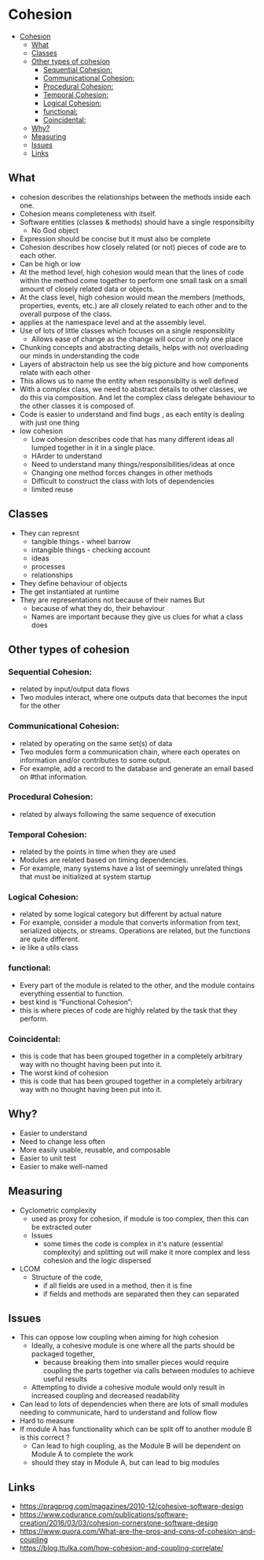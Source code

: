 # Cohesion

<!-- TOC depthFrom:1 depthTo:6 withLinks:1 updateOnSave:1 orderedList:0 -->

- [Cohesion](#cohesion)
	- [What](#what)
	- [Classes](#classes)
	- [Other types of cohesion](#other-types-of-cohesion)
		- [Sequential Cohesion:](#sequential-cohesion)
		- [Communicational Cohesion:](#communicational-cohesion)
		- [Procedural Cohesion:](#procedural-cohesion)
		- [Temporal Cohesion:](#temporal-cohesion)
		- [Logical Cohesion:](#logical-cohesion)
		- [functional:](#functional)
		- [Coincidental:](#coincidental)
	- [Why?](#why)
	- [Measuring](#measuring)
	- [Issues](#issues)
	- [Links](#links)

<!-- /TOC -->

## What

- cohesion describes the relationships between the methods inside each one.
- Cohesion means completeness with itself.
- Software entities (classes & methods) should have a single responsibilty
  - No God object
- Expression should be concise but it must also be complete
- Cohesion describes how closely related (or not) pieces of code are to each other.
- Can be high or low
- At the method level, high cohesion would mean that the lines of code within the method come together to perform one small task on a small amount of closely related data or objects.
- At the class level, high cohesion would mean the members (methods, properties, events, etc.) are all closely related to each other and to the overall purpose of the class.
- applies at the namespace level and at the assembly level.
- Use of lots of little classes which focuses on a single responsiblity
  - Allows ease of change as the change will occur in only one place
- Chunking concepts and abstracting details, helps with not overloading our minds in understanding the code
- Layers of abstractoin help us see the big picture and how components relate with each other
- This allows us to name the entity when responsibilty is well defined
- With a complex class, we need to abstract details to other classes, we do this via composition. And let the complex class delegate behaviour to the other classes it is composed of.
- Code is easier to understand and find bugs , as each entity is dealing with just one thing
- low cohesion
  - Low cohesion describes code that has many different ideas all lumped together in it in a single place.
  - HArder to understand 
  - Need to understand many things/responsibilities/ideas at once 
  - Changing one method forces changes in other methods 
  - Difficult to construct the class with lots of dependencies
  - limited reuse

## Classes

- They can represnt
  - tangible things - wheel barrow
  - intangible things - checking account
  - ideas
  - processes
  - relationships
- They define behaviour of objects
- The get instantiated at runtime
- They are representations not because of their names But
  - because of what they do, their behaviour
  - Names are important because they give us clues for what a class does


## Other types of cohesion

### Sequential Cohesion:

- related by input/output data flows
- Two modules interact, where one outputs data that becomes the input for the other

### Communicational Cohesion:

- related by operating on the same set(s) of data
- Two modules form a communication chain, where each operates on information and/or contributes to some output.
- For example, add a record to the database and generate an email based on #that information.

### Procedural Cohesion:

- related by always following the same sequence of execution

### Temporal Cohesion:

- related by the points in time when they are used
- Modules are related based on timing dependencies.
- For example, many systems have a list of seemingly unrelated things that must be initialized at system startup

### Logical Cohesion:

- related by some logical category but different by actual nature
- For example, consider a module that converts information from text, serialized objects, or streams. Operations are related, but the functions are quite different.
- ie like a utils class

### functional:

- Every part of the module is related to the other, and the module contains everything essential to function.
-  best kind is “Functional Cohesion”:
  -  this is where pieces of code are highly related by the task that they perform.

### Coincidental:

- this is code that has been grouped together in a completely arbitrary way with no thought having been put into it.
-  The worst kind of cohesion
  - this is code that has been grouped together in a completely arbitrary way with no thought having been put into it.

## Why?

- Easier to understand
- Need to change less often
- More easily usable, reusable, and composable
- Easier to unit test
- Easier to make well-named

## Measuring

- Cyclometric complexity
  - used as proxy for cohesion, if module is too complex, then this can be extracted outer
  - Issues  
    - some times the code is complex in it's nature (essential complexity) and splitting out will make it more complex and less cohesion and the logic dispersed
- LCOM
  - Structure of the code,
    - if all fields are used in a method, then it is fine
    - if fields and methods are separated then they can separated

## Issues

- This can oppose low coupling when aiming for high cohesion
  - Ideally, a cohesive module is one where all the parts should be packaged together,  
    - because breaking them into smaller pieces would require coupling the parts together via calls between modules to achieve useful results
  - Attempting to divide a cohesive module would only result in increased coupling and decreased readability
- Can lead to lots of dependencies when there are lots of small modules needing to communicate, hard to understand and follow flow
- Hard to measure
- If module A has functionality which can be split off to another module B is this correct ?
  - Can lead to high coupling, as the Module B will be dependent on Module A to complete the work
  - should they stay in Module A, but can lead to big modules

## Links

- https://pragprog.com/magazines/2010-12/cohesive-software-design
- https://www.codurance.com/publications/software-creation/2016/03/03/cohesion-cornerstone-software-design
- https://www.quora.com/What-are-the-pros-and-cons-of-cohesion-and-coupling
- https://blog.ttulka.com/how-cohesion-and-coupling-correlate/
